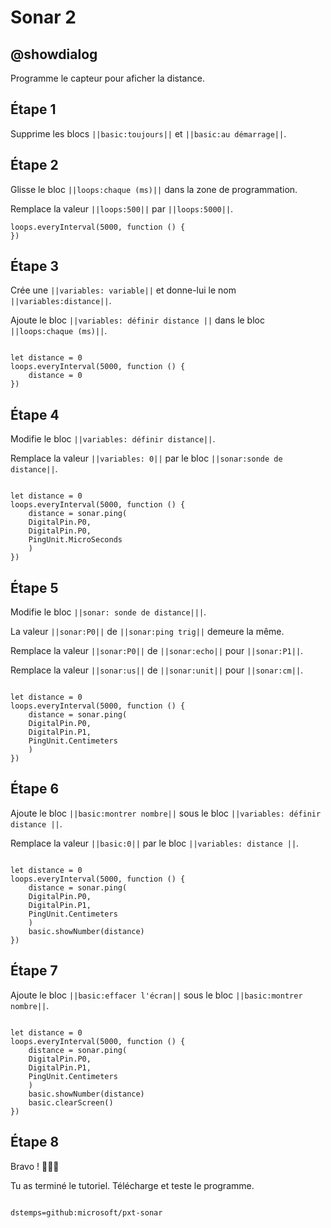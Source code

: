 # Sonar 2

## @showdialog

Programme le capteur pour aficher la distance.

## Étape 1

Supprime les blocs ``||basic:toujours||`` et ``||basic:au démarrage||``.

## Étape 2

Glisse le bloc ``||loops:chaque (ms)||`` dans la zone de programmation.

Remplace la valeur ``||loops:500||`` par ``||loops:5000||``.

```blocks
loops.everyInterval(5000, function () {
})

```

## Étape 3

Crée une ``||variables: variable||`` et donne-lui le nom ``||variables:distance||``.

Ajoute le bloc ``||variables: définir distance ||`` dans le bloc ``||loops:chaque (ms)||``.

```blocks

let distance = 0
loops.everyInterval(5000, function () {
    distance = 0
})

```
## Étape 4

Modifie le bloc ``||variables: définir distance||``.

Remplace la valeur ``||variables: 0||`` par le bloc ``||sonar:sonde de distance||``.

```blocks

let distance = 0
loops.everyInterval(5000, function () {
    distance = sonar.ping(
    DigitalPin.P0,
    DigitalPin.P0,
    PingUnit.MicroSeconds
    )
})

```

## Étape 5

Modifie le bloc ``||sonar: sonde de distance|||``.

La valeur ``||sonar:P0||`` de ``||sonar:ping trig||`` demeure la même.

Remplace la valeur ``||sonar:P0||`` de ``||sonar:echo||`` pour ``||sonar:P1||``.

Remplace la valeur ``||sonar:us||`` de ``||sonar:unit||`` pour ``||sonar:cm||``.

```blocks

let distance = 0
loops.everyInterval(5000, function () {
    distance = sonar.ping(
    DigitalPin.P0,
    DigitalPin.P1,
    PingUnit.Centimeters
    )
})

```

## Étape 6

Ajoute le bloc ``||basic:montrer nombre||`` sous le bloc ``||variables: définir distance ||``.

Remplace la valeur ``||basic:0||`` par le bloc ``||variables: distance ||``.

```blocks

let distance = 0
loops.everyInterval(5000, function () {
    distance = sonar.ping(
    DigitalPin.P0,
    DigitalPin.P1,
    PingUnit.Centimeters
    )
    basic.showNumber(distance)
})

```

## Étape 7

Ajoute le bloc ``||basic:effacer l'écran||`` sous le bloc ``||basic:montrer nombre||``.

```blocks

let distance = 0
loops.everyInterval(5000, function () {
    distance = sonar.ping(
    DigitalPin.P0,
    DigitalPin.P1,
    PingUnit.Centimeters
    )
    basic.showNumber(distance)
    basic.clearScreen()
})

```

## Étape 8

Bravo ! 🎉🎉🎉

Tu as terminé le tutoriel. Télécharge et teste le programme.

```package

dstemps=github:microsoft/pxt-sonar

```

